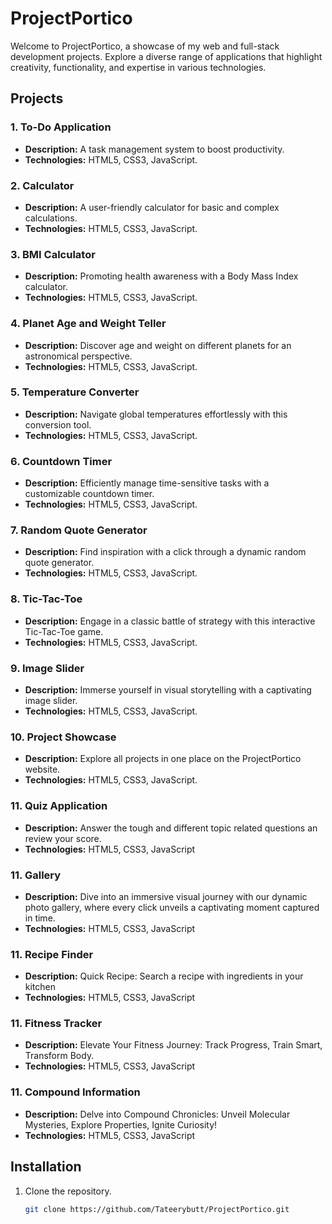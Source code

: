 # ProjectPortico

Welcome to ProjectPortico, a showcase of my web and full-stack development projects. Explore a diverse range of applications that highlight creativity, functionality, and expertise in various technologies.

## Projects

### 1. To-Do Application
- **Description:** A task management system to boost productivity.
- **Technologies:** HTML5, CSS3, JavaScript.

### 2. Calculator
- **Description:** A user-friendly calculator for basic and complex calculations.
- **Technologies:** HTML5, CSS3, JavaScript.

### 3. BMI Calculator
- **Description:** Promoting health awareness with a Body Mass Index calculator.
- **Technologies:** HTML5, CSS3, JavaScript.

### 4. Planet Age and Weight Teller
- **Description:** Discover age and weight on different planets for an astronomical perspective.
- **Technologies:** HTML5, CSS3, JavaScript.

### 5. Temperature Converter
- **Description:** Navigate global temperatures effortlessly with this conversion tool.
- **Technologies:** HTML5, CSS3, JavaScript.

### 6. Countdown Timer
- **Description:** Efficiently manage time-sensitive tasks with a customizable countdown timer.
- **Technologies:** HTML5, CSS3, JavaScript.

### 7. Random Quote Generator
- **Description:** Find inspiration with a click through a dynamic random quote generator.
- **Technologies:** HTML5, CSS3, JavaScript.

### 8. Tic-Tac-Toe
- **Description:** Engage in a classic battle of strategy with this interactive Tic-Tac-Toe game.
- **Technologies:** HTML5, CSS3, JavaScript.

### 9. Image Slider
- **Description:** Immerse yourself in visual storytelling with a captivating image slider.
- **Technologies:** HTML5, CSS3, JavaScript.

### 10. Project Showcase
- **Description:** Explore all projects in one place on the ProjectPortico website.
- **Technologies:** HTML5, CSS3, JavaScript.

### 11. Quiz Application
- **Description:** Answer the tough and different topic related questions an review your score.
- **Technologies:** HTML5, CSS3, JavaScript

### 11. Gallery
- **Description:** Dive into an immersive visual journey with our dynamic photo gallery, where every click unveils a captivating moment captured in time.
- **Technologies:** HTML5, CSS3, JavaScript

### 11. Recipe Finder
- **Description:** Quick Recipe: Search a recipe with ingredients in your kitchen
- **Technologies:** HTML5, CSS3, JavaScript

### 11. Fitness Tracker
- **Description:** Elevate Your Fitness Journey: Track Progress, Train Smart, Transform Body.
- **Technologies:** HTML5, CSS3, JavaScript

### 11. Compound Information
- **Description:** Delve into Compound Chronicles: Unveil Molecular Mysteries, Explore Properties, Ignite Curiosity!
- **Technologies:** HTML5, CSS3, JavaScript

## Installation

1. Clone the repository.
   ```bash
   git clone https://github.com/Tateerybutt/ProjectPortico.git
